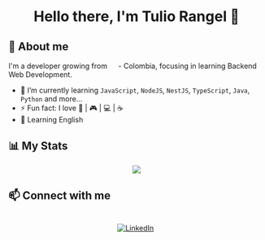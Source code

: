  <h1 align="center"><b>
   Hello there, I'm Tulio Rangel 👋</b>
</h1>

## :triangular_flag_on_post: About me

I'm a developer growing  from <img src="https://www.worldometers.info/img/flags/co-flag.gif" width="14"/> - Colombia,  focusing in learning Backend Web Development.
- 🌱 I’m currently learning `JavaScript`, `NodeJS`, `NestJS`, `TypeScript`, `Java`, `Python` and more...
- ⚡ Fun fact: I love :book: | :video_game: | :computer: | :coffee:
- :speech_balloon: Learning English

## :bar_chart: My Stats

<p align="center">
   <img  align="center"  src="https://github-readme-stats.vercel.app/api/top-langs/?username=Tulio-Rangel&langs_count=10">
   
 </p>
 


## :mailbox:  Connect with me
<p align="center">
<br>
<a href="https://www.linkedin.com/in/tulio-rangel/" target="_blank"><img src="https://img.shields.io/badge/linkedin-%230077B5.svg?&style=for-the-badge&logo=linkedin&logoColor=white" alt="LinkedIn" /></a>&nbsp;
</p>

<!--
- 👋 Hi, I’m @Tulio-Rangel
- 👀 I’m interested in ...
- 🌱 I’m currently learning ...
- 💞️ I’m looking to collaborate on ...
- 📫 How to reach me ...
-->
<!---
Tulio-Rangel/Tulio-Rangel is a ✨ special ✨ repository because its `README.md` (this file) appears on your GitHub profile.
You can click the Preview link to take a look at your changes.
--->
